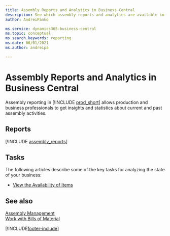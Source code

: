 ```yaml
---
title: Assembly Reports and Analytics in Business Central
description: See which assembly reports and analytics are available in the standard version of Business Central so that you can keep track of your business.
author: AndreiPanko

ms.service: dynamics365-business-central
ms.topic: conceptual
ms.search.keywords: reporting
ms.date: 06/01/2021
ms.author: andreipa

---
```

# Assembly Reports and Analytics in Business Central

Assembly reporting in [!INCLUDE [prod_short](includes/prod_short.md)] allows production and business professionals to get insights and statistics about current and past assembly activities.  

## Reports
[!INCLUDE [assembly_reports](includes/assembly-reports-include.md)]

## Tasks

The following articles describe some of the key tasks for analyzing the state of your business:

* [View the Availability of Items](inventory-how-availability-overview.md)

## See also

[Assembly Management](assembly-assemble-items.md)  
[Work with Bills of Material](inventory-how-work-boms.md)  


[!INCLUDE[footer-include](includes/footer-banner.md)]
